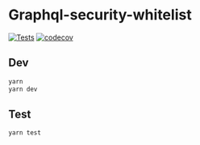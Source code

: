 # Graphql-security-whitelist

[![Tests](https://github.com/heiso/graphql-security-whitelist/actions/workflows/tests.yml/badge.svg)](https://github.com/heiso/graphql-security-whitelist/actions/workflows/tests.yml)
[![codecov](https://codecov.io/gh/heiso/graphql-security-whitelist/branch/main/graph/badge.svg?token=QVNB8JCBJS)](https://codecov.io/gh/heiso/graphql-security-whitelist)

## Dev

```bash
yarn
yarn dev
```

## Test

```bash
yarn test
```
